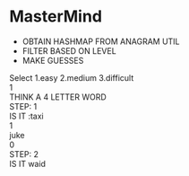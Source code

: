 # MasterMind

- OBTAIN HASHMAP FROM ANAGRAM UTIL
- FILTER BASED ON LEVEL
- MAKE GUESSES

Select 1.easy 2.medium 3.difficult <br/>
1 <br/>
THINK A 4 LETTER WORD <br/>
STEP: 1 <br/>
IS IT :taxi <br/>
1 <br/>
juke <br/>
0 <br/>
STEP: 2 <br/>
IS IT waid <br/>
